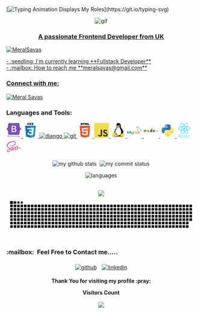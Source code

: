 [![Typing Animation Displays My Roles](https://readme-typing-svg.herokuapp.com?color=%2336BCF7&lines=Hello+I'm+Meral+SAVAS;Welcome+to+my+Github+profile;I'm+Fullstack+Developer...;)](https://git.io/typing-svg)
<p align="center">
<div align="center">
        <img src="https://camo.githubusercontent.com/6f5e3ead776bc722fbfc3da2c8b1454a7a5f27a07b34c0ced075f90a6c25a3be/68747470733a2f2f6d69726f2e6d656469756d2e636f6d2f6d61782f313630302f302a4b32574c4d5445784c79696461374f522e676966" alt="gif" width="400" height="400">
</div>
<a href="https://img.shields.io/badge/linkedin-%230077B5.svg?&style=for-the-badge&logo=linkedin&logoColor=white" "https://www.linkedin.com/in/meral-savas-55b45723a/"> 
<h3 align="center">A passionate Frontend Developer from UK</h3>
<p align="left"> <img src="https://komarev.com/ghpvc/?username=MeralSavas&label=Profile%20views&color=0e75b6&style=flat" alt="MeralSavas" /> </p>
- :seedling: I'm currently learning **Fullstack Developer**<br>
- :mailbox: How to reach me **meralsavas@gmail.com**
<h3 align="left">Connect with me:</h3>
<p align="left">
<a href="https://www.linkedin.com/in/meral-savas-55b45723a/" target="blank"><img align="center" src="https://raw.githubusercontent.com/rahuldkjain/github-profile-readme-generator/master/src/images/icons/Social/linked-in-alt.svg" alt="Meral Savas" height="30" width="40" /></a>
</p>
<h3 align="left">Languages and Tools:</h3>
<p align="left"> <a href="https://getbootstrap.com" target="_blank" rel="noreferrer"> <img src="https://raw.githubusercontent.com/devicons/devicon/master/icons/bootstrap/bootstrap-plain-wordmark.svg" alt="bootstrap" width="40" height="40"/> </a> <a href="https://www.w3schools.com/css/" target="_blank" rel="noreferrer"> <img src="https://raw.githubusercontent.com/devicons/devicon/master/icons/css3/css3-original-wordmark.svg" alt="css3" width="40" height="40"/> </a> <a href="https://www.djangoproject.com/" target="_blank" rel="noreferrer"> <img src="https://cdn.worldvectorlogo.com/logos/django.svg" alt="django" width="40" height="40"/> </a> <a href="https://git-scm.com/" target="_blank" rel="noreferrer"> <img src="https://www.vectorlogo.zone/logos/git-scm/git-scm-icon.svg" alt="git" width="40" height="40"/> </a> <a href="https://www.w3.org/html/" target="_blank" rel="noreferrer"> <img src="https://raw.githubusercontent.com/devicons/devicon/master/icons/html5/html5-original-wordmark.svg" alt="html5" width="40" height="40"/> </a> <a href="https://developer.mozilla.org/en-US/docs/Web/JavaScript" target="_blank" rel="noreferrer"> <img src="https://raw.githubusercontent.com/devicons/devicon/master/icons/javascript/javascript-original.svg" alt="javascript" width="40" height="40"/> </a> <a href="https://www.linux.org/" target="_blank" rel="noreferrer"> <img src="https://raw.githubusercontent.com/devicons/devicon/master/icons/linux/linux-original.svg" alt="linux" width="40" height="40"/> </a> <a href="https://www.mysql.com/" target="_blank" rel="noreferrer"> <img src="https://raw.githubusercontent.com/devicons/devicon/master/icons/mysql/mysql-original-wordmark.svg" alt="mysql" width="40" height="40"/> </a> <a href="https://nodejs.org" target="_blank" rel="noreferrer"> <img src="https://raw.githubusercontent.com/devicons/devicon/master/icons/nodejs/nodejs-original-wordmark.svg" alt="nodejs" width="40" height="40"/> </a> <a href="https://www.python.org" target="_blank" rel="noreferrer"> <img src="https://raw.githubusercontent.com/devicons/devicon/master/icons/python/python-original.svg" alt="python" width="40" height="40"/> </a> <a href="https://reactjs.org/" target="_blank" rel="noreferrer"> <img src="https://raw.githubusercontent.com/devicons/devicon/master/icons/react/react-original-wordmark.svg" alt="react" width="40" height="40"/> </a> <a href="https://sass-lang.com" target="_blank" rel="noreferrer"> <img src="https://raw.githubusercontent.com/devicons/devicon/master/icons/sass/sass-original.svg" alt="sass" width="40" height="40"/> </a> </p>
<p align="center">
<img src="https://github-readme-stats.vercel.app/api?username=MeralSavas&theme=chartreuse-dark&show_icons=true" alt="my github stats" width="49%"/>&nbsp;
<img src="https://github-readme-streak-stats.herokuapp.com/?user=MeralSavas&theme=chartreuse-dark&show_icons=true" alt="my commit status" width="49%" /> </p>
<p align="center"> <img src="https://github-readme-stats.vercel.app/api/top-langs/?username=MeralSavas&theme=chartreuse-dark&layout=compact" alt="languages" width="50%" > </p>
</div>
<br>
<div align="center">
  <a href="#">
    <img src="https://activity-graph.herokuapp.com/graph?username=MeralSavas&theme=react-dark" />
  </a>
</div>
<!-- <div align="center">
  <a href="#">
    <h2>:trophy: Github Profile Trophy :trophy:</h2>    
        <img width=1000
      src="https://github-profile-trophy.vercel.app/?username=MeralSavas&column=8&theme=onedark&no-frame=true&margin-w=15" />    
  </a>
</div> -->
<!-- ![snake gif](https://github.com/yaserdemet/AdamHopeful/blob/output/github-contribution-grid-snake.gif)
 -->
<div align="center">
  <!-- <a href=""> -->
  <img  src="https://github.com/AdamHopeful/resources/blob/main/grid-snake.svg"
       alt="snake" /></a>
</div>
<h3 align="left">:mailbox: &nbsp;Feel Free to Contact me.....</h3>
<p align="center">
	<a href="https://github.com/MeralSavas"><img alt="github" width="10%" style="padding:5px" src="https://img.icons8.com/clouds/100/000000/github.png"/></a>
	<a href="https://www.linkedin.com/in/meral-savas-55b45723a/"><img alt="linkedin" width="10%" style="padding:5px" src="https://img.icons8.com/clouds/100/000000/linkedin.png"/></a>
	
</p>
<p align="center"><b> Thank You for visiting my profile :pray:</b></p>
<div align="center">
 <b style = {font-weight: 600}>Visitors Count</b>
<p align="center"><img align="center" src="https://profile-counter.glitch.me/{MeralSavas}/count.svg" /></p> 
<br>
</div>











